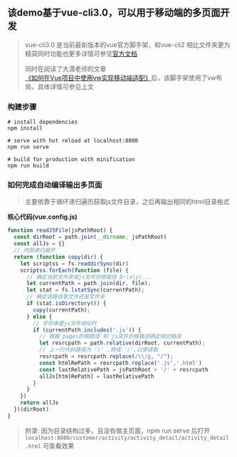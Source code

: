 ## 该demo基于vue-cli3.0，可以用于移动端的多页面开发
> vue-cli3.0 是当前最新版本的vue官方脚手架，和vue-cli2 相比文件夹更为精简同时功能也更多详情可参见[官方文档](https://cli.vuejs.org/zh/guide/)
> 
> 同时在阅读了大漠老师的文章[《如何在Vue项目中使用vw实现移动端适配》](https://www.w3cplus.com/mobile/vw-layout-in-vue.html)后，该脚手架使用了vw布局，具体详情可参见上文

### 构建步骤
```
# install dependencies
npm install

# serve with hot reload at localhost:8080
npm run serve

# build for production with minification
npm run build

```

### 如何完成自动编译输出多页面

> 主要依靠于循环递归遍历获取js文件目录，之后再输出相同的html目录格式 


**核心代码(vue.config.js)**

```js
function readJSFile(jsPathRoot) {
  const dirRoot = path.join(__dirname, jsPathRoot)
  const allJs = {}
  // 内部递归循环
  return (function copy(dir) {
    let scriptss = fs.readdirSync(dir)
    scriptss.forEach(function (file) {
      // 确定当前文件夹或js文件的根路径 D:\x\y\...
      let currentPath = path.join(dir, file);
      let stat = fs.lstatSync(currentPath);
      // 确定该路径是文件还是文件夹
      if (stat.isDirectory()) {
        copy(currentPath);
      } else {
        // 字符串是js文件地址时
        if (currentPath.includes('.js')) {
          // 根据 pages的根路径 和 js文件的根路径确定相对路径
          let resrcpath = path.relative(dirRoot, currentPath);
          // 上一行代码路径为 '\' ,转成 '/',以便读取
          resrcpath = resrcpath.replace(/\\/g, "/");
          const htmlRePath = resrcpath.replace('.js','.html')
          const lastRelativePath = jsPathRoot + '/' + resrcpath
          allJs[htmlRePath] = lastRelativePath
        }
      }
    })
    return allJs
  })(dirRoot)
}

```

> 附录: 因为目录结构过多，且没有做主页面，npm run serve 后打开
> `localhost:8080/customer/activity/activity_detail/activity_detail.html` 可查看效果
